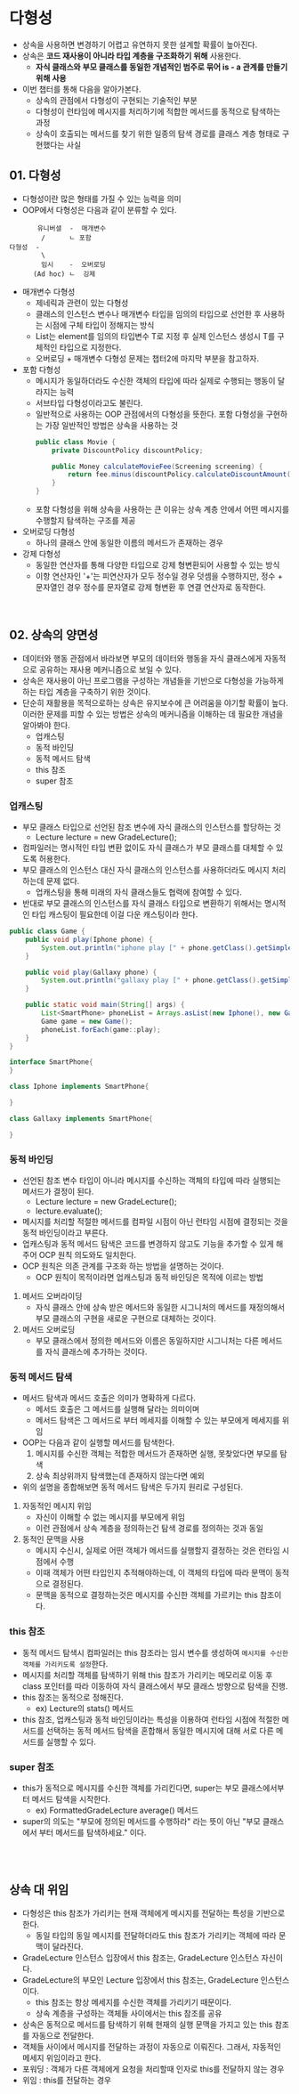 # 다형성
- 상속을 사용하면 변경하기 어렵고 유연하지 못한 설계할 확률이 높아진다.
- 상속은 **코드 재사용이 아니라 타입 계층을 구조화하기 위해** 사용한다.
    - **자식 클래스와 부모 클래스를 동일한 개념적인 범주로 묶어 is - a 관계를 만들기 위해 사용**
- 이번 챕터를 통해 다음을 알아가본다.
    - 상속의 관점에서 다형성이 구현되는 기술적인 부분
    - 다형성이 런타임에 메시지를 처리하기에 적합한 메서드를 동적으로 탐색하는 과정
    - 상속이 호출되는 메서드를 찾기 위한 일종의 탐색 경로를 클래스 계층 형태로 구현했다는 사실

## 01. 다형성
- 다형성이란 많은 형태를 가질 수 있는 능력을 의미
- OOP에서 다형성은 다음과 같이 분류할 수 있다.
```      
       유니버셜  -  매개변수
        /      ㄴ 포함    
다형성  -
        \
        임시    -  오버로딩
      (Ad hoc) ㄴ  깅제
```
- 매개변수 다형성
    - 제네릭과 관련이 있는 다형성
    - 클래스의 인스턴스 변수나 매개변수 타입을 임의의 타입으로 선언한 후 사용하는 시점에 구체 타입이 정해지는 방식
    - List는 element를 임의의 타입변수 T로 지정 후 실제 인스턴스 생성시 T를 구체적인 타입으로 지정한다.
    - 오버로딩 + 매개변수 다형성 문제는 챕터2에 마지막 부분을 참고하자.
- 포함 다형성
    - 메시지가 동일하더라도 수신한 객체의 타입에 따라 실제로 수행되는 행동이 달라지는 능력
    - 서브타입 다형성이라고도 불린다.
    - 일반적으로 사용하는 OOP 관점에서의 다형성을 뜻한다. 포함 다형성을 구현하는 가장 일반적인 방법은 상속을 사용하는 것
        ```java
        public class Movie {
            private DiscountPolicy discountPolicy;
      
            public Money calculateMovieFee(Screening screening) {
                return fee.minus(discountPolicy.calculateDiscountAmount(screening)); 
            }
        }
        ```
    - 포함 다형성을 위해 상속을 사용하는 큰 이유는 상속 계층 안에서 어떤 메시지를 수행할지 탐색하는 구조를 제공 
- 오버로딩 다형성
    - 하나의 클래스 안에 동일한 이름의 메서드가 존재하는 경우
- 강제 다형성 
    - 동일한 연산자를 통해 다양한 타입으로 강제 형변환되어 사용할 수 있는 방식
    - 이항 연산자인 '+'는 피연산자가 모두 정수일 경우 덧셈을 수행하지만, 정수 + 문자열인 경우 정수를 문자열로 강제 형변환 후 연결 연산자로 동작한다.              

<br>

## 02. 상속의 양면성
- 데이터와 행동 관점에서 바라보면 부모의 데이터와 행동을 자식 클래스에게 자동적으로 공유하는 재사용 메커니즘으로 보일 수 있다.
- 상속은 재사용이 아닌 프로그램을 구성하는 개념들을 기반으로 다형성을 가능하게 하는 타입 계층을 구축하기 위한 것이다.
- 단순히 재활용을 목적으로하는 상속은 유지보수에 큰 어려움을 야기할 확률이 높다. 이러한 문제를 피할 수 있는 방법은 상속의 메커니즘을 이해하는 데 필요한 개념을 알아봐야 한다.
    - 업캐스팅
    - 동적 바인딩
    - 동적 메서드 탐색
    - this 참조
    - super 참조

### 업캐스팅
- 부모 클래스 타입으로 선언된 참조 변수에 자식 클래스의 인스턴스를 할당하는 것
    - Lecture lecture = new GradeLecture();
- 컴파일러는 명시적인 타입 변환 없이도 자식 클래스가 부모 클래스를 대체할 수 있도록 허용한다.
- 부모 클래스의 인스턴스 대신 자식 클래스의 인스턴스를 사용하더라도 메시지 처리하는데 문제 없다.
    - 업캐스팅을 통해 미래의 자식 클래스들도 협력에 참여할 수 있다.
- 반대로 부모 클래스의 인스턴스를 자식 클래스 타입으로 변환하기 위해서는 명시적인 타입 캐스팅이 필요한데 이걸 다운 캐스팅이라 한다.

```java
public class Game {
    public void play(Iphone phone) {
        System.out.println("iphone play [" + phone.getClass().getSimpleName() + "]");
    }

    public void play(Gallaxy phone) {
        System.out.println("gallaxy play [" + phone.getClass().getSimpleName() + "]");
    }

    public static void main(String[] args) {
        List<SmartPhone> phoneList = Arrays.asList(new Iphone(), new Gallaxy());
        Game game = new Game();
        phoneList.forEach(game::play);
    }
}

interface SmartPhone{
}

class Iphone implements SmartPhone{

}

class Gallaxy implements SmartPhone{

}

```
### 동적 바인딩
- 선언된 참조 변수 타입이 아니라 메시지를 수신하는 객체의 타입에 따라 실행되는 메서드가 결정이 된다.
    - Lecture lecture = new GradeLecture();
    - lecture.evaluate();
- 메시지를 처리할 적절한 메서드를 컴파일 시점이 아닌 런타임 시점에 결정되는 것을 동적 바인딩이라고 부른다.
- 업캐스팅과 동적 메서드 탐색은 코드를 변경하지 않고도 기능을 추가할 수 있게 해주어 OCP 원칙 의도와도 일치한다. 
- OCP 원칙은 의존 관계를 구조화 하는 방법을 설명하는 것이다.
    - OCP 원칙이 목적이라면 업캐스팅과 동적 바인딩은 목적에 이르는 방법
1. 메서드 오버라이딩
    - 자식 클래스 안에 상속 받은 메서드와 동일한 시그니처의 메서드를 재정의해서 부모 클래스의 구현을 새로운 구현으로 대체하는 것이다.
2. 메서드 오버로딩
    - 부모 클래스에서 정의한 메서드와 이름은 동일하지만 시그니처는 다른 메서드를 자식 클래스에 추가하는 것이다.

### 동적 메서드 탐색
- 메서드 탐색과 메서드 호출은 의미가 명확하게 다르다.
    - 메서드 호출은 그 메서드를 실행해 달라는 의미이며
    - 메서드 탐색은 그 메서드로 부터 메세지를 이해할 수 있는 부모에게 메세지를 위임
- OOP는 다음과 같이 실행할 메서드를 탐색한다.
    1. 메시지를 수신한 객체는 적합한 메서드가 존재하면 실행, 못찾았다면 부모를 탐색
    2. 상속 최상위까지 탐색했는데 존재하지 않는다면 예외
- 위의 설명을 종합해보면 동적 메서드 탐색은 두가지 원리로 구성된다.
1. 자동적인 메시지 위임
    - 자신이 이해할 수 없는 메시지를 부모에게 위임
    - 이런 관점에서 상속 계층을 정의하는건 탐색 경로를 정의하는 것과 동일
2. 동적인 문맥을 사용
    - 메시지 수신시, 실제로 어떤 객체가 메서드를 실행할지 결정하는 것은 런타임 시점에서 수행
    - 이때 객체가 어떤 타입인지 추적해야하는데, 이 객체의 타입에 따라 문맥이 동적으로 결정된다.
    - 문맥을 동적으로 결정하는것은 메시지를 수신한 객체를 가르키는 this 참조이다.
        
### this 참조
- 동적 메서드 탐색시 컴파일러는 this 참조라는 임시 변수를 생성하여 `메시지를 수신한 객체를 가리키도록 설정`한다.
- 메시지를 처리할 객체를 탐색하기 위해 this 참조가 가리키는 메모리로 이동 후 class 포인터를 따라 이동하여 자식 클래스에서 부모 클래스 방향으로 탐색을 진행.
- this 참조는 동적으로 정해진다.
    - ex) Lecture의 stats() 메서드
- this 참조, 업캐스팅과 동적 바인딩이라는 특성을 이용하여 런타임 시점에 적절한 메서드를 선택하는 동적 메서드 탐색을 혼합해서 동일한 메시지에 대해 서로 다른 메서드를 실행할 수 있다.
    
### super 참조
- this가 동적으로 메시지를 수신한 객체를 가리킨다면, super는 부모 클래스에서부터 메서드 탐색을 시작한다.
    - ex) FormattedGradeLecture average() 메서드
- super의 의도는 "부모에 정의된 메서드를 수행하라" 라는 뜻이 아닌 "부모 클래스에서 부터 메서드를 탐색하세요." 이다.

<br>
<br>

## 상속 대 위임
- 다형성은 this 참조가 가리키는 현재 객체에게 메시지를 전달하는 특성을 기반으로 한다.
    - 동일 타입의 동일 메시지를 전달하더라도 this 참조가 가리키는 객체에 따라 문맥이 달라진다.
- GradeLecture 인스턴스 입장에서 this 참조는, GradeLecture 인스턴스 자신이다.
- GradeLecture의 부모인 Lecture 입장에서 this 참조는, GradeLecture 인스턴스이다.
    - this 참조는 항상 메세지를 수신한 객체를 가리키기 때문이다.
    - 상속 계층을 구성하는 객체들 사이에서는 this 참조를 공유
- 상속은 동적으로 메서드를 탐색하기 위해 현재의 실행 문맥을 가지고 있는 this 참조를 자동으로 전달한다.
- 객체들 사이에서 메시지를 전달하는 과정이 자동으로 이뤄진다. 그래서, 자동적인 메세지 위임이라고 한다.
- 포워딩 : 객체가 다른 객체에게 요청을 처리할때 인자로 this를 전달하지 않는 경우
- 위임 : this를 전달하는 경우
